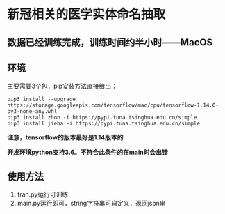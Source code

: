 
# 新冠相关的医学实体命名抽取

## 数据已经训练完成，训练时间约半小时——MacOS

## 环境

主要需要3个包，pip安装方法直接给出：

```shell
pip3 install --upgrade https://storage.googleapis.com/tensorflow/mac/cpu/tensorflow-1.14.0-py3-none-any.whl
pip3 install zhon -i https://pypi.tuna.tsinghua.edu.cn/simple
pip3 install jieba -i https://pypi.tuna.tsinghua.edu.cn/simple
```

**注意，tensorflow的版本最好是1.14版本的**


**开发环境python支持3.6。不符合此条件的在main时会出错**


## 使用方法

1. tran.py运行可训练
2. main.py运行即可，string字符串可自定义，返回json串
